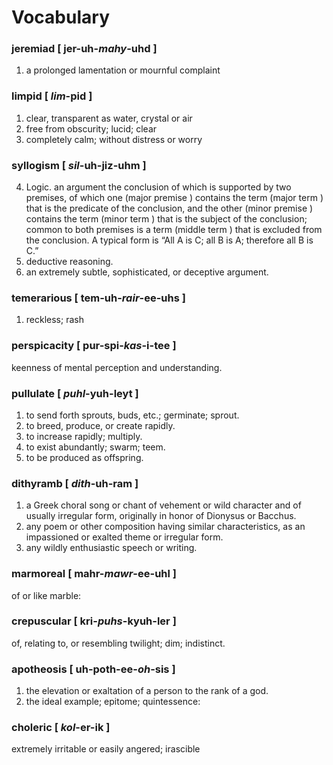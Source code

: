 # Vocabulary

### jeremiad [ jer-uh-*mahy*-uhd ]
1. a prolonged lamentation or mournful complaint

### limpid [ *lim*-pid ]
1. clear, transparent as water, crystal or air
2. free from obscurity; lucid; clear
3. completely calm; without distress or worry
### syllogism [ *sil*-uh-jiz-uhm ]
4. Logic. an argument the conclusion of which is supported by two premises, of which one (major premise ) contains the term (major term ) that is the predicate of the conclusion, and the other (minor premise ) contains the term (minor term ) that is the subject of the conclusion; common to both premises is a term (middle term ) that is excluded from the conclusion. A typical form is “All A is C; all B is A; therefore all B is C.”
5. deductive reasoning.
6. an extremely subtle, sophisticated, or deceptive argument.

### temerarious [ tem-uh-*rair*-ee-uhs ]
1. reckless; rash

### perspicacity [ pur-spi-*kas*-i-tee ]
keenness of mental perception and understanding.

### pullulate [ *puhl*-yuh-leyt ]
1. to send forth sprouts, buds, etc.; germinate; sprout.
2. to breed, produce, or create rapidly.
3. to increase rapidly; multiply.
4. to exist abundantly; swarm; teem.
5. to be produced as offspring.

### dithyramb [ *dith*-uh-ram ]
1. a Greek choral song or chant of vehement or wild character and of usually irregular form, originally in honor of Dionysus or Bacchus.
2. any poem or other composition having similar characteristics, as an impassioned or exalted theme or irregular form.
3. any wildly enthusiastic speech or writing.

### marmoreal [ mahr-*mawr*-ee-uhl ]

of or like marble:

### crepuscular [ kri-*puhs*-kyuh-ler ]
of, relating to, or resembling twilight; dim; indistinct.

### apotheosis [ uh-poth-ee-*oh*-sis ]
1. the elevation or exaltation of a person to the rank of a god.
2. the ideal example; epitome; quintessence:

### choleric [ *kol*-er-ik ]
extremely irritable or easily angered; irascible